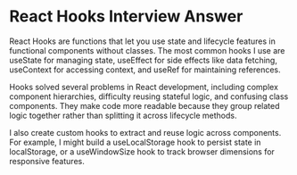 # React Hooks Interview Answer

React Hooks are functions that let you use state and lifecycle features in functional components without classes. The most common hooks I use are useState for managing state, useEffect for side effects like data fetching, useContext for accessing context, and useRef for maintaining references.

Hooks solved several problems in React development, including complex component hierarchies, difficulty reusing stateful logic, and confusing class components. They make code more readable because they group related logic together rather than splitting it across lifecycle methods.

I also create custom hooks to extract and reuse logic across components. For example, I might build a useLocalStorage hook to persist state in localStorage, or a useWindowSize hook to track browser dimensions for responsive features.